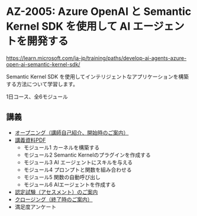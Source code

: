 # AZ-2005: Azure OpenAI と Semantic Kernel SDK を使用して AI エージェントを開発する

https://learn.microsoft.com/ja-jp/training/paths/develop-ai-agents-azure-open-ai-semantic-kernel-sdk/

Semantic Kernel SDK を使用してインテリジェントなアプリケーションを構築する方法について学習します。

1日コース、全6モジュール

## 講義

- [オープニング（講師自己紹介、開始時のご案内）](../opening.md)
- [講義資料PDF](AZ-2005-sk.pdf)
  - モジュール1 カーネルを構築する
  - モジュール2 Semantic Kernelのプラグインを作成する
  - モジュール3 AI エージェントにスキルを与える
  - モジュール4 プロンプトと関数を組み合わせる
  - モジュール5 関数の自動呼び出し
  - モジュール6 AIエージェントを作成する
- [認定試験（アセスメント）のご案内](assessment.md)
- [クロージング（終了時のご案内）](../closing-no-lab.md)
- 満足度アンケート

<!--
## ラボ（演習）

このコースでは以下の 2 つのラボを実施します。
- ラボ1 Create an AI music recommendation agent
  - Exercise 1
    - Task 1: Create an Azure OpenAI resource
    - Task 2: Build your kernel ... モジュール1
  - Exercise 2 Create custom music library plugins ... モジュール2
    - Task 1: Create a music library plugin
    - Task 2: Provide personalized song recommendations
    - Task 3: Provide personalized concert recommendations
  - Exercise 3: Automate suggestions based on user input
    - Task 1: Automate suggestions based on user input
- ラボ2 Complete an AI travel agent

※2024/6 現在、英語版の手順書のみ提供されています。Webブラウザーの翻訳機能を使用して、手順書を日本語化できます。

- 手順書
  - [ラボ1](https://github.com/MicrosoftLearning/AZ-2005-Develop-AI-agents-OpenAI-Semantic-Kernel-SDK/blob/
  master/Instructions/Labs/lab-01-create-music-suggestion-agent.md)
  - [ラボ2](https://github.com/MicrosoftLearning/AZ-2005-Develop-AI-agents-OpenAI-Semantic-Kernel-SDK/blob/master/Instructions/Labs/lab-02-complete-ai-travel-agent.md)
- [ラボ環境](https://esi.learnondemand.net/)
  - [ラボ環境の利用方法](../ラボ環境の利用方法.pdf)

サンプルコードのGitHubリポジトリ:
https://github.com/MicrosoftLearning/AZ-2005-Develop-AI-agents-OpenAI-Semantic-Kernel-SDK/
-->

<!--
https://github.com/MicrosoftLearning/MSLearn-Develop-AI-Agents-with-Azure-OpenAI-and-Semantic-Kernel-SDK
-->
